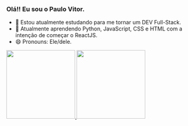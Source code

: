 ### Olá!! Eu sou o Paulo Vitor.

- 🔭 Estou atualmente estudando para me tornar um DEV Full-Stack.
- 🌱 Atualmente aprendendo Python, JavaScript, CSS e HTML com a intenção de começar o ReactJS.
- 😄 Pronouns: Ele/dele.

<div>
  <a href="https://github.com/PauloVitorr">
  <img height ="180em" src=(https://github-readme-stats.vercel.app/api?username=PauloVitorr&show_icons=true&theme=dark)"/>
  <img height ="180em" src="(https://github-readme-stats.vercel.app/api/top-langs/?username=PauloVitorr&layout=compact=true&theme=dark)]"/>

</div>
  
